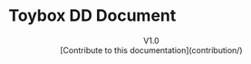 <h1 class=“top-page-title”>Toybox DD Document </h1>

<center>
V1.0<br>
[Contribute to this documentation](contribution/)
</center>


